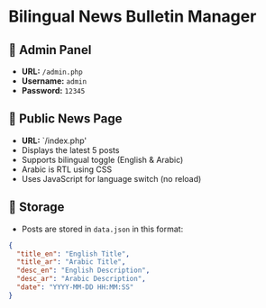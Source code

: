 # Bilingual News Bulletin Manager

## 🔐 Admin Panel

- **URL:** `/admin.php`
- **Username:** `admin`
- **Password:** `12345`

## 📰 Public News Page

- **URL:** `/index.php'
- Displays the latest 5 posts
- Supports bilingual toggle (English & Arabic)
- Arabic is RTL using CSS
- Uses JavaScript for language switch (no reload)

## 💾 Storage

- Posts are stored in `data.json` in this format:
```json
{
  "title_en": "English Title",
  "title_ar": "Arabic Title",
  "desc_en": "English Description",
  "desc_ar": "Arabic Description",
  "date": "YYYY-MM-DD HH:MM:SS"
}
